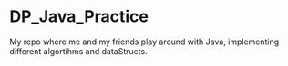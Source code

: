 # DP_Java_Practice
My repo where me and my friends play around with Java, implementing different algortihms and dataStructs.
